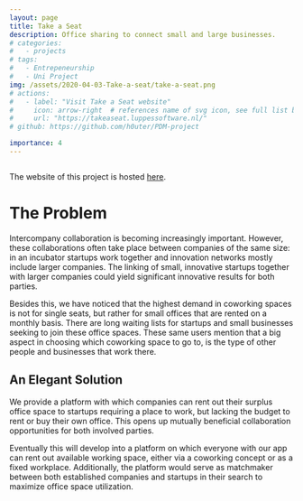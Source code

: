 ```yaml
---
layout: page
title: Take a Seat
description: Office sharing to connect small and large businesses.
# categories:
#   - projects
# tags:
#   - Entrepeneurship
#   - Uni Project
img: /assets/2020-04-03-Take-a-seat/take-a-seat.png
# actions:
#   - label: "Visit Take a Seat website"
#     icon: arrow-right  # references name of svg icon, see full list below
#     url: "https://takeaseat.luppessoftware.nl/"
# github: https://github.com/h0uter/PDM-project

importance: 4
---
```

<div class="row">
    <div class="col-sm mt-3 mt-md-0">
        <img class="img-fluid rounded z-depth-1" src="{{ '/assets/2020-04-03-Take-a-seat/take-a-seat.png' | relative_url }}" alt="" title="example image"/>
    </div>
</div>

The website of this project is hosted [here](https://takeaseat.luppessoftware.nl/).

# The Problem
Intercompany collaboration is becoming increasingly important. However, these collaborations often take place between companies of the same size: in an incubator startups work together and innovation networks mostly include larger companies. The linking of small, innovative startups together with larger companies could yield significant innovative results for both parties.

Besides this, we have noticed that the highest demand in coworking spaces is not for single seats, but rather for small offices that are rented on a monthly basis. There are long waiting lists for startups and small businesses seeking to join these office spaces. These same users mention that a big aspect in choosing which coworking space to go to, is the type of other people and businesses that work there. 

## An Elegant Solution
We provide a platform with which companies can rent out their surplus office space to startups requiring a place to work, but lacking the budget to rent or buy their own office. This opens up mutually beneficial collaboration opportunities for both involved parties. 

Eventually this will develop into a platform on which everyone with our app can rent out available working space, either via a coworking concept or as a fixed workplace. Additionally, the platform would serve as matchmaker between both established companies and startups in their search to maximize office space utilization.

